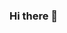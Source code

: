 ### Hi there 👋

<!--
**velociraptor98/velociraptor98** is a ✨ _special_ ✨ repository because its `README.md` (this file) appears on your GitHub profile.

Here are some ideas to get you started:

- 🔭 I’m currently working on ... G2D Game Engine and some Unity game projects.
- 🌱 I’m currently learning ... Node JS 
- 👯 I’m looking to collaborate on ...Anything Game Dev related
- 🤔 I’m looking for help with ... 
- 💬 Ask me about ...Anything
- 📫 How to reach me: ... [My Website]https://kunalsingh.tech/
- ⚡ Fun fact: ... 
-->
